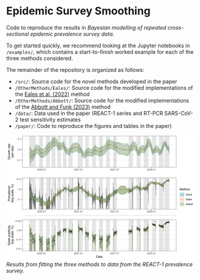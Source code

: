 # Epidemic Survey Smoothing

Code to reproduce the results in *Bayesian modelling of repeated cross-sectional epidemic prevalence survey data*.

To get started quickly, we recommend looking at the Jupyter notebooks in ``/examples/``, which contains a start-to-finish worked example for each of the three methods considered.

The remainder of the repository is organized as follows:
- ``/src/``: Source code for the novel methods developed in the paper
- ``/OtherMethods/Eales/``: Source code for the modified implementations of the [Eales et al. (2022)](https://www.sciencedirect.com/science/article/pii/S1755436522000482) method
- ``/OtherMethods/Abbott/``: Source code for the modified implementations of the [Abbott and Funk (2023)](https://epiforecasts.io/inc2prev/paper) method
- ``/data/``: Data used in the paper (REACT-1 series and RT-PCR SARS-CoV-2 test sensitivity estimates
- ``/paper/``: Code to reproduce the figures and tables in the paper)

![Example output](paper/figures/3-react.png)
*Results from fitting the three methods to data from the REACT-1 prevalence survey.*
